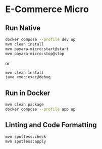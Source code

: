 # E-Commerce Micro

## Run Native

```bash
docker compose --profile dev up
mvn clean install
mvn payara-micro:start@start
mvn payara-micro:stop@stop
```

or

```bash
mvn clean install
java exec:exec@debug
```

## Run in Docker

```bash
mvn clean package
docker compose --profile app up
```

## Linting and Code Formatting

```bash
mvn spotless:check
mvn spotless:apply
```
